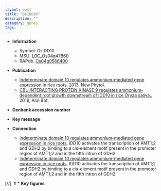 ```yaml
---
layout: post
title: "OsIDD10"
description: ""
category: genes
tags: 
---
```


* **Information**  
    + Symbol: OsIDD10  
    + MSU: [LOC_Os04g47860](http://rice.plantbiology.msu.edu/cgi-bin/ORF_infopage.cgi?orf=LOC_Os04g47860)  
    + RAPdb: [Os04g0566400](http://rapdb.dna.affrc.go.jp/viewer/gbrowse_details/irgsp1?name=Os04g0566400)  

* **Publication**  
    + [Indeterminate domain 10 regulates ammonium-mediated gene expression in rice roots](http://www.ncbi.nlm.nih.gov/pubmed?term=Indeterminate+domain+10+regulates+ammonium-mediated+gene+expression+in+rice+roots%5BTitle%5D), 2013, New Phytol.
    + [CBL-INTERACTING PROTEIN KINASE 9 regulates ammonium-dependent root growth downstream of IDD10 in rice Oryza sativa.](http://www.ncbi.nlm.nih.gov/pubmed?term=CBL-INTERACTING+PROTEIN+KINASE+9+regulates+ammonium-dependent+root+growth+downstream+of+IDD10+in+rice+Oryza+sativa.%5BTitle%5D), 2019, Ann Bot.

* **Genbank accession number**  

* **Key message**  

* **Connection**  
    + [Indeterminate domain 10 regulates ammonium-mediated gene expression in rice roots](http://www.ncbi.nlm.nih.gov/pubmed?term=Indeterminate+domain+10+regulates+ammonium-mediated+gene+expression+in+rice+roots%5BTitle%5D), IDD10 activates the transcription of AMT1;2 and GDH2 by binding to a cis-element motif present in the promoter region of AMT1;2 and in the fifth intron of GDH2
    + [Indeterminate domain 10 regulates ammonium-mediated gene expression in rice roots](http://www.ncbi.nlm.nih.gov/pubmed?term=Indeterminate+domain+10+regulates+ammonium-mediated+gene+expression+in+rice+roots%5BTitle%5D), IDD10 activates the transcription of AMT1;2 and GDH2 by binding to a cis-element motif present in the promoter region of AMT1;2 and in the fifth intron of GDH2

[//]: # * **Key figures**  



